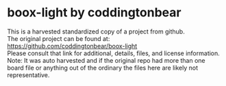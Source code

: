 
# boox-light by coddingtonbear  
This is a harvested standardized copy of a project from github.  
The original project can be found at:  
https://github.com/coddingtonbear/boox-light  
Please consult that link for additional, details, files, and license information.  
Note: It was auto harvested and if the original repo had more than one board file or anything out of the ordinary the files here are likely not representative.  
    